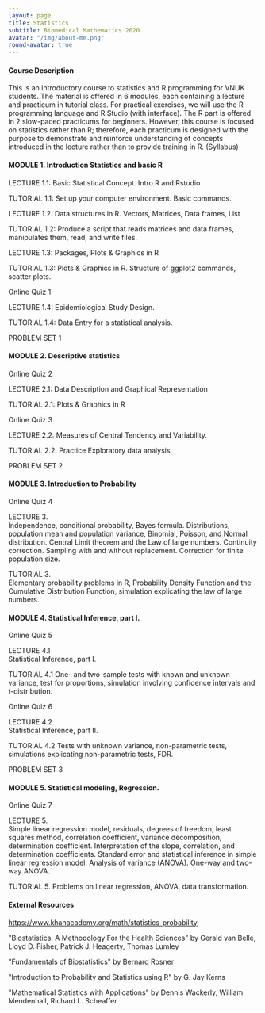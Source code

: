 ```yaml
---
layout: page
title: Statistics
subtitle: Biomedical Mathematics 2020.
avatar: "/img/about-me.png"
round-avatar: true
---
```

#### Course Description
This is an introductory course to statistics and R programming for VNUK students. The material is offered in 6 modules, each containing a lecture and practicum in tutorial class. For practical exercises, we will use the R programming language and R Studio (with interface). The R part is offered in 2 slow-paced practicums for beginners. However, this course is focused on statistics rather than R; therefore, each practicum is designed with the purpose to demonstrate and reinforce understanding of concepts introduced in the lecture rather than to provide training in R. (Syllabus)

#### MODULE 1. Introduction Statistics and basic R
LECTURE 1.1: Basic Statistical Concept. Intro R and Rstudio  

TUTORIAL 1.1: Set up your computer environment. Basic commands.  

LECTURE 1.2: Data structures in R. Vectors, Matrices, Data frames, List  

TUTORIAL 1.2: Produce a script that reads matrices and data frames, manipulates them, read, and write files.  

LECTURE 1.3: Packages, Plots & Graphics in R  

TUTORIAL 1.3: Plots & Graphics in R. Structure of ggplot2 commands, scatter plots.  

Online Quiz 1  

LECTURE 1.4: Epidemiological Study Design.  

TUTORIAL 1.4: Data Entry for a statistical analysis.  

PROBLEM SET 1  

#### MODULE 2. Descriptive statistics
Online Quiz 2  

LECTURE 2.1: Data Description and Graphical Representation  

TUTORIAL 2.1: Plots & Graphics in R  

Online Quiz 3  

LECTURE 2.2: Measures of Central Tendency and Variability.  

TUTORIAL 2.2: Practice Exploratory data analysis  

PROBLEM SET 2  

#### MODULE 3. Introduction to Probability
Online Quiz 4  

LECTURE 3.  
Independence, conditional probability, Bayes formula. Distributions, population mean and population variance, Binomial, Poisson, and Normal distribution. Central Limit theorem and the Law of large numbers. Continuity correction. Sampling with and without replacement. Correction for finite population size.  

TUTORIAL 3.  
Elementary probability problems in R, Probability Density Function and the Cumulative Distribution Function, simulation explicating the law of large numbers.  

#### MODULE 4. Statistical Inference, part I.
Online Quiz 5  

LECTURE 4.1  
Statistical Inference, part I.  

TUTORIAL 4.1 One- and two-sample tests with known and unknown variance, test for proportions, simulation involving confidence intervals and t-distribution.  

Online Quiz 6  

LECTURE 4.2  
Statistical Inference, part II.  

TUTORIAL 4.2 Tests with unknown variance, non-parametric tests, simulations explicating non-parametric tests, FDR.  

PROBLEM SET 3  

#### MODULE 5. Statistical modeling, Regression.
Online Quiz 7  

LECTURE 5.  
Simple linear regression model, residuals, degrees of freedom, least squares method, correlation coefficient, variance decomposition, determination coefficient. Interpretation of the slope, correlation, and determination coefficients. Standard error and statistical inference in simple linear regression model. Analysis of variance (ANOVA). One-way and two-way ANOVA.  

TUTORIAL 5. Problems on linear regression, ANOVA, data transformation.  

#### External Resources
https://www.khanacademy.org/math/statistics-probability

"Biostatistics: A Methodology For the Health Sciences" by Gerald van Belle, Lloyd D. Fisher, Patrick J. Heagerty, Thomas Lumley

"Fundamentals of Biostatistics" by Bernard Rosner

"Introduction to Probability and Statistics using R" by G. Jay Kerns

"Mathematical Statistics with Applications" by Dennis Wackerly, William Mendenhall, Richard L. Scheaffer


